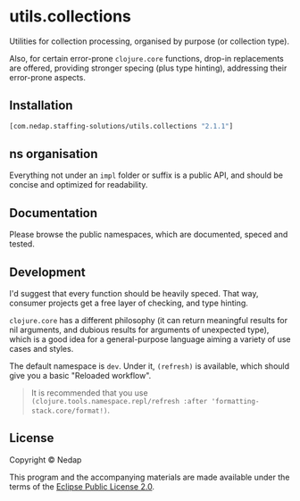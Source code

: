 # utils.collections

<!-- (In short: What does the project do?) -->

Utilities for collection processing, organised by purpose (or collection type).

Also, for certain error-prone `clojure.core` functions, drop-in replacements are offered, providing stronger specing (plus type hinting), addressing their error-prone aspects.

## Installation

```clojure
[com.nedap.staffing-solutions/utils.collections "2.1.1"]
```

## ns organisation

Everything not under an `impl` folder or suffix is a public API, and should be concise and optimized for readability.

## Documentation

Please browse the public namespaces, which are documented, speced and tested.

## Development

I'd suggest that every function should be heavily speced. That way, consumer projects get a free layer of checking, and type hinting.

`clojure.core` has a different philosophy (it can return meaningful results for nil arguments, and dubious results for arguments of unexpected type),
which is a good idea for a general-purpose language aiming a variety of use cases and styles.

The default namespace is `dev`. Under it, `(refresh)` is available, which should give you a basic "Reloaded workflow".

> It is recommended that you use `(clojure.tools.namespace.repl/refresh :after 'formatting-stack.core/format!)`.

## License

Copyright © Nedap

This program and the accompanying materials are made available under the terms of the [Eclipse Public License 2.0](https://www.eclipse.org/legal/epl-2.0).
